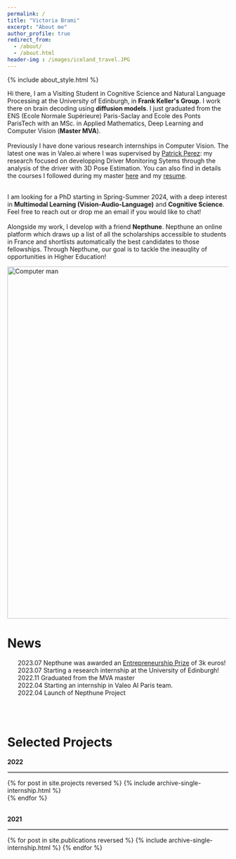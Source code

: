 ```yaml
---
permalink: /
title: "Victoria Brami"
excerpt: "About me"
author_profile: true
redirect_from: 
  - /about/
  - /about.html
header-img : /images/iceland_travel.JPG
--- 
```


{% include about_style.html %}


<div class="justified-text">
<p>Hi there, I am a Visiting Student in Cognitive Science and Natural Language Processing at the University of Edinburgh, in <b><a href="https://homepages.inf.ed.ac.uk/keller/" style="text-decoration:none;">Frank Keller's Group</a></b>. I work there on brain decoding using <b>diffusion models</b>.
I just graduated from the ENS (Ecole Normale Supérieure) Paris-Saclay and Ecole des Ponts ParisTech with an MSc. in Applied Mathematics, Deep Learning and Computer Vision (<b>Master MVA</b>).<br><br>
Previously I have done various research internships in Computer Vision. The latest one was in Valeo.ai where I was supervised by <a href="http://ptrckprz.github.io">Patrick Perez</a>: my research focused on developping Driver Monitoring Sytems through the analysis of the driver with 3D Pose Estimation.
You can also find in details the courses I followed during my master <a href="https://victoria-brami.github.io/courses/">here</a> and my <a href="https://victoria-brami.github.io/cv/">resume</a>.<br><br>

I am looking for a PhD starting in Spring-Summer 2024, with a deep interest in <b>Multimodal Learning (Vision-Audio-Language)</b> and <b>Cognitive Science</b>. Feel free to reach out or drop me an email if you would like to chat!<br><br>
Alongside my work, I develop with a friend <b><a href="#" style="text-decoration:none;">Nepthune</a></b>. Nepthune an online platform which draws up a list of all the scholarships accessible to students in France and shortlists automatically the best candidates to those fellowships. Through Nepthune, our goal is to tackle the ineauqlity of opportunities in Higher Education!
</p>

<img src="{{base_path}}/files/gym_video.gif" alt="Computer man" style="margint-left:auto;margin-right:;auto;align:center;width:800px;">


<h1>News</h1>
<ul style="list-style-type:none;">
    <li><span class="badge primary">2023.07</span> Nepthune was awarded an <a href="https://www.fondationdesponts.fr/prix-dencouragement-a-lentrepreneuriat-2023/">Entrepreneurship Prize</a> of 3k euros!</li>
    <li><span class="badge secondary">2023.07</span> Starting a research internship at the University of Edinburgh!</li>
    <li><span class="badge">2022.11</span> Graduated from the MVA master</li>
    <li><span class="badge secondary">2022.04</span> Starting an internship in Valeo AI Paris team.</li>
    <li><span class="badge primary">2022.04</span> Launch of Nepthune Project </li>
</ul><br><br>

<h1>Selected Projects</h1>
<date_title><b>2022</b></date_title>
<hr style="border:1px solid #d3d3d3;text-align:left;margin-left:0">
{% for post in site.projects reversed %}
  {% include archive-single-internship.html %}<br>
{% endfor %}
<p align=justify></p>
<br>
<date_title><b>2021</b></date_title>
<hr style="border:1px solid #d3d3d3;text-align:left;margin-left:0">
{% for post in site.publications reversed %}
  {% include archive-single-internship.html %}
{% endfor %}

</div>

